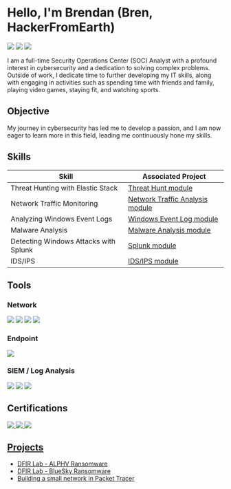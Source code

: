 # Hello, I'm Brendan (Bren, HackerFromEarth)
<a href="www.linkedin.com/in/hackerfromearth"><img src="https://img.shields.io/badge/-LinkedIn-0072b1?&style=for-the-badge&logo=linkedin&logoColor=white" /></a>
<a href="https://app.hackthebox.com/profile/1774309"><img src="https://img.shields.io/badge/-HackTheBox-%239FEF00?style=for-the-badge&logo=hackthebox&logoColor=white" /></a>
<a href="https://tryhackme.com/p/HackerFromEarth"><img src="https://img.shields.io/badge/-TryHackMe-%23212C42?style=for-the-badge&logo=tryhackme&logoColor=white" /></a>


I am a full-time Security Operations Center (SOC) Analyst with a profound interest in cybersecurity and a dedication to solving complex problems. Outside of work, I dedicate time to further developing my IT skills, along with engaging in activities such as spending time with friends and family, playing video games, staying fit, and watching sports.

## Objective

My journey in cybersecurity has led me to develop a passion, and I am now eager to learn more in this field, leading me continuously hone my skills.

## Skills

| Skill                                         | Associated Project         |
|-----------------------------------------------|----------------------------|
| Threat Hunting with Elastic Stack          | <a href="https://academy.hackthebox.com/achievement/badge/6c325ba0-c844-11ee-891c-bea50ffe6cb4">Threat Hunt module</a>|
| Network Traffic Monitoring | <a href="https://academy.hackthebox.com/achievement/badge/b3c48605-3f22-11ef-b18d-bea50ffe6cb4">Network Traffic Analysis module</a>|
| Analyzing Windows Event Logs         | <a href="https://academy.hackthebox.com/achievement/badge/69546fc6-bf6a-11ee-a670-bea50ffe6cb4">Windows Event Log module</a>|
| Malware Analysis      | <a href="https://academy.hackthebox.com/achievement/badge/ddfb8b3d-5ca7-11ef-864f-bea50ffe6cb4">Malware Analysis module</a>|
| Detecting Windows Attacks with Splunk                  | <a href="https://academy.hackthebox.com/achievement/badge/fbccb269-a4c7-11ef-864f-bea50ffe6cb4">Splunk module</a>|
| IDS/IPS | <a href="https://academy.hackthebox.com/achievement/badge/abd52bec-5109-11ef-864f-bea50ffe6cb4">IDS/IPS module</a>|

## Tools

### Network
<div>
    <img src="https://img.shields.io/badge/-Wireshark-1679A7?&style=for-the-badge&logo=Wireshark&logoColor=white" />
    <img src="https://img.shields.io/badge/-Suricata-EF3B2D?&style=for-the-badge&logo=Suricata&logoColor=white" />
    <img src="https://img.shields.io/badge/-Zeek-777BB4?&style=for-the-badge&logo=Zeek&logoColor=white" />
    <img src="https://img.shields.io/badge/-Snort-F8B7D1?style=for-the-badge&logo=snort&logoColor=white" />
</div>

### Endpoint
<div>
    <img src="https://img.shields.io/badge/-Velociraptor-4B275F?&style=for-the-badge&logo=Velociraptor&logoColor=white" />
</div>

### SIEM / Log Analysis
<div>
    <img src="https://img.shields.io/badge/-Splunk-000000?&style=for-the-badge&logo=Splunk&logoColor=white" />
    <img src="https://img.shields.io/badge/-Elastic-005571?&style=for-the-badge&logo=Elastic&logoColor=white" />
    <img src="https://img.shields.io/badge/-Event%20Tracing%20for%20Windows-00A4EF?style=for-the-badge&logo=microsoft&logoColor=white" />
</div>

## Certifications
<div>
    <a href="https://www.credly.com/badges/c7655316-d9a7-4d6f-b135-3805c213db0e/public_url"><img src="https://img.shields.io/badge/-Security%2B-FF0000?&style=for-the-badge&logo=CompTIA&logoColor=white" />
    <a href="https://www.credly.com/badges/3c37d247-dbe9-4ba6-b51d-6adae6f991d1/linked_in_profile"><img src="https://img.shields.io/badge/-CySA%2B-FF0000?&style=for-the-badge&logo=CompTIA&logoColor=white" />
    <a href="https://www.credly.com/badges/bfbfbf44-927f-4e6f-ba69-ac990adfb1db"><img src="https://img.shields.io/badge/-Blue%20Team%20Level%201-0070FF?&style=for-the-badge&logo=&logoColor=white" />
</div>

## Projects
- <a href="https://1drv.ms/w/c/0c418be69386e018/ERjghpPmi0EggAzRKQAAAAABBZrgYYZJja5pDE_lqabBFA?e=PFE1WG">DFIR Lab - ALPHV Ransomware</a>
- <a href="https://badgr.com/public/assertions/7mL626vWScmPb7fgppeQIA">DFIR Lab - BlueSky Ransomware</a>
- <a href="https://github.com/HackerFromEarth/Building-a-small-SOHO-network/tree/main">Building a small network in Packet Tracer</a>
